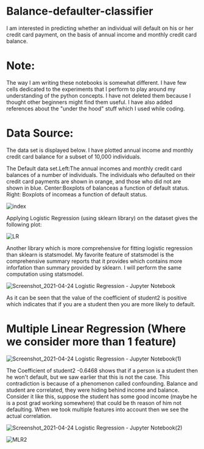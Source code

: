 # Balance-defaulter-classifier

I am interested in predicting whether an individual will default on his or her credit card payment, on the basis of annual income and monthly credit card balance. 


# Note:
The way I am writing these notebooks is somewhat different. I have few cells dedicated to the experiments that I perform to
play around my understanding of the python concepts. I have not deleted them because I thought other beginners might find
them useful. I have also added references about the "under the hood" stuff which I used while coding.



# Data Source: 

The data set is displayed below. I have plotted annual income and monthly credit card balance for a subset of 10,000 individuals. 

The Default data set.Left:The annual incomes and monthly credit card balances of a number of individuals. The individuals who defaulted on their credit card payments are shown in orange, and those who did not are shown in blue. Center:Boxplots of balanceas a function of default status. Right: Boxplots of incomeas a function of default status.

![index](https://user-images.githubusercontent.com/26453844/115777731-1b821600-a3cf-11eb-9643-a068463c1e6f.png)


Applying Logistic Regression (using sklearn library) on the dataset gives the following plot:

![LR](https://user-images.githubusercontent.com/26453844/115935598-fbc11f80-a4ac-11eb-8bb4-7fbe11e9e72b.png)



Another library which is more comprehensive for fitting logistic regression than sklearn is statsmodel. My favorite 
feature of statsmodel is the comprehensive summary reports that it provides which contains more inforfation than summary 
provided by sklearn. I will perform the same computation using statsmodel. 

![Screenshot_2021-04-24 Logistic Regression - Jupyter Notebook](https://user-images.githubusercontent.com/26453844/115935716-375be980-a4ad-11eb-8e22-5c7748620cbb.png)

As it can be seen that the value of the coefficient of student2 is positive which indicates that if you are a student then 
you are more likely to default.

# Multiple Linear Regression (Where we consider more than 1 feature)

![Screenshot_2021-04-24 Logistic Regression - Jupyter Notebook(1)](https://user-images.githubusercontent.com/26453844/115936010-bd783000-a4ad-11eb-8fb3-293cf66acba5.png)

The Coefficient of student2 -0.6468 shows that if a person is a student then he won't default, but we saw earlier that
this is not the case. This contradiction is because of a phenomenon called confounding. Balance and student are 
correlated, they were hiding behind income and balance. Consider it like this, suppose the student has some good 
income (maybe he is a post grad working somewhere) that could be th reason of him not defaulting. When we took multiple 
features into account then we see the actual correlation.

![Screenshot_2021-04-24 Logistic Regression - Jupyter Notebook(2)](https://user-images.githubusercontent.com/26453844/115936153-f57f7300-a4ad-11eb-9fc3-c12b023b9fd5.png)

![MLR2](https://user-images.githubusercontent.com/26453844/115936238-29f32f00-a4ae-11eb-9558-9584ed0e8405.png)


